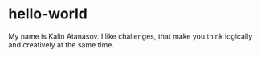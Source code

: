 # hello-world
My name is Kalin Atanasov. I like challenges, that make you think logically and creatively at the same time.
